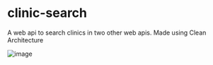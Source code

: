 # clinic-search
A web api to search clinics in two other web apis.
Made using Clean Architecture

![image](https://github.com/RyanFilho/clinic-search/assets/11152542/5d7897b8-02dc-4acc-ab14-908161fa8ec3)
